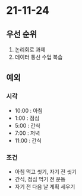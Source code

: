 # 21-11-24

## 우선 순위
1. 논리회로 과제
2. 데이터 통신 수업 복습

## 예외

### 시각
- 10:00 : 아침
- 1:00 : 점심
- 5:00 : 간식
- 7:00 : 저녁
- 11:00 : 간식

### 조건
- 아침 먹고 씻기, 자기 전 씻기
- 간식, 점심 먹기 전 운동
- 자기 전 다음 날 계획 세우기